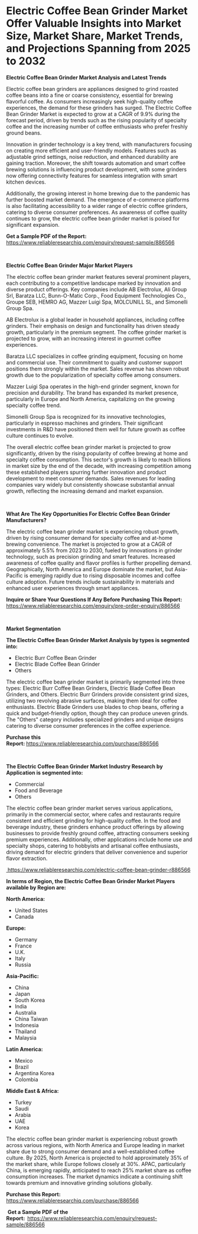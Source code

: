 <p><h1>Electric Coffee Bean Grinder Market Offer Valuable Insights into Market Size, Market Share, Market Trends, and Projections Spanning from 2025 to 2032</h1></p><p><strong>Electric Coffee Bean Grinder Market Analysis and Latest Trends</strong></p>
<p><p>Electric coffee bean grinders are appliances designed to grind roasted coffee beans into a fine or coarse consistency, essential for brewing flavorful coffee. As consumers increasingly seek high-quality coffee experiences, the demand for these grinders has surged. The Electric Coffee Bean Grinder Market is expected to grow at a CAGR of 9.9% during the forecast period, driven by trends such as the rising popularity of specialty coffee and the increasing number of coffee enthusiasts who prefer freshly ground beans.</p><p>Innovation in grinder technology is a key trend, with manufacturers focusing on creating more efficient and user-friendly models. Features such as adjustable grind settings, noise reduction, and enhanced durability are gaining traction. Moreover, the shift towards automation and smart coffee brewing solutions is influencing product development, with some grinders now offering connectivity features for seamless integration with smart kitchen devices.</p><p>Additionally, the growing interest in home brewing due to the pandemic has further boosted market demand. The emergence of e-commerce platforms is also facilitating accessibility to a wider range of electric coffee grinders, catering to diverse consumer preferences. As awareness of coffee quality continues to grow, the electric coffee bean grinder market is poised for significant expansion.</p></p>
<p><strong>Get a Sample PDF of the Report:&nbsp;</strong> <a href="https://www.reliableresearchiq.com/enquiry/request-sample/886566?utm_campaign=3200&utm_medium=2&utm_source=Github&utm_content=ia&utm_term=16042025&utm_id=electric-coffee-bean-grinder">https://www.reliableresearchiq.com/enquiry/request-sample/886566</a></p>
<p>&nbsp;</p>
<p><strong>Electric Coffee Bean Grinder Major Market Players</strong></p>
<p><p>The electric coffee bean grinder market features several prominent players, each contributing to a competitive landscape marked by innovation and diverse product offerings. Key companies include AB Electrolux, Ali Group Srl, Baratza LLC, Bunn-O-Matic Corp., Food Equipment Technologies Co., Groupe SEB, HEMRO AG, Mazzer Luigi Spa, MOLCUNILL SL, and Simonelli Group Spa.</p><p>AB Electrolux is a global leader in household appliances, including coffee grinders. Their emphasis on design and functionality has driven steady growth, particularly in the premium segment. The coffee grinder market is projected to grow, with an increasing interest in gourmet coffee experiences.</p><p>Baratza LLC specializes in coffee grinding equipment, focusing on home and commercial use. Their commitment to quality and customer support positions them strongly within the market. Sales revenue has shown robust growth due to the popularization of specialty coffee among consumers.</p><p>Mazzer Luigi Spa operates in the high-end grinder segment, known for precision and durability. The brand has expanded its market presence, particularly in Europe and North America, capitalizing on the growing specialty coffee trend.</p><p>Simonelli Group Spa is recognized for its innovative technologies, particularly in espresso machines and grinders. Their significant investments in R&D have positioned them well for future growth as coffee culture continues to evolve.</p><p>The overall electric coffee bean grinder market is projected to grow significantly, driven by the rising popularity of coffee brewing at home and specialty coffee consumption. This sector's growth is likely to reach billions in market size by the end of the decade, with increasing competition among these established players spurring further innovation and product development to meet consumer demands. Sales revenues for leading companies vary widely but consistently showcase substantial annual growth, reflecting the increasing demand and market expansion.</p></p>
<p>&nbsp;</p>
<p><strong>What Are The Key Opportunities For Electric Coffee Bean Grinder Manufacturers?</strong></p>
<p><p>The electric coffee bean grinder market is experiencing robust growth, driven by rising consumer demand for specialty coffee and at-home brewing convenience. The market is projected to grow at a CAGR of approximately 5.5% from 2023 to 2030, fueled by innovations in grinder technology, such as precision grinding and smart features. Increased awareness of coffee quality and flavor profiles is further propelling demand. Geographically, North America and Europe dominate the market, but Asia-Pacific is emerging rapidly due to rising disposable incomes and coffee culture adoption. Future trends include sustainability in materials and enhanced user experiences through smart appliances.</p></p>
<p><strong>Inquire or Share Your Questions If Any Before Purchasing This Report:</strong> <a href="https://www.reliableresearchiq.com/enquiry/pre-order-enquiry/886566?utm_campaign=3200&utm_medium=2&utm_source=Github&utm_content=ia&utm_term=16042025&utm_id=electric-coffee-bean-grinder">https://www.reliableresearchiq.com/enquiry/pre-order-enquiry/886566</a></p>
<p>&nbsp;</p>
<p><strong>Market Segmentation</strong></p>
<p><strong>The Electric Coffee Bean Grinder Market Analysis by types is segmented into:</strong></p>
<p><ul><li>Electric Burr Coffee Bean Grinder</li><li>Electric Blade Coffee Bean Grinder</li><li>Others</li></ul></p>
<p><p>The electric coffee bean grinder market is primarily segmented into three types: Electric Burr Coffee Bean Grinders, Electric Blade Coffee Bean Grinders, and Others. Electric Burr Grinders provide consistent grind sizes, utilizing two revolving abrasive surfaces, making them ideal for coffee enthusiasts. Electric Blade Grinders use blades to chop beans, offering a quick and budget-friendly option, though they can produce uneven grinds. The "Others" category includes specialized grinders and unique designs catering to diverse consumer preferences in the coffee experience.</p></p>
<p><strong>Purchase this Report:&nbsp;</strong><a href="https://www.reliableresearchiq.com/purchase/886566?utm_campaign=3200&utm_medium=2&utm_source=Github&utm_content=ia&utm_term=16042025&utm_id=electric-coffee-bean-grinder">https://www.reliableresearchiq.com/purchase/886566</a></p>
<p>&nbsp;</p>
<p><strong>The Electric Coffee Bean Grinder Market Industry Research by Application is segmented into:</strong></p>
<p><ul><li>Commercial</li><li>Food and Beverage</li><li>Others</li></ul></p>
<p><p>The electric coffee bean grinder market serves various applications, primarily in the commercial sector, where cafes and restaurants require consistent and efficient grinding for high-quality coffee. In the food and beverage industry, these grinders enhance product offerings by allowing businesses to provide freshly ground coffee, attracting consumers seeking premium experiences. Additionally, other applications include home use and specialty shops, catering to hobbyists and artisanal coffee enthusiasts, driving demand for electric grinders that deliver convenience and superior flavor extraction.</p></p>
<p><a href="https://www.reliableresearchiq.com/electric-coffee-bean-grinder-r886566?utm_campaign=3200&utm_medium=2&utm_source=Github&utm_content=ia&utm_term=16042025&utm_id=electric-coffee-bean-grinder">&nbsp;https://www.reliableresearchiq.com/electric-coffee-bean-grinder-r886566</a></p>
<p><strong>In terms of Region, the Electric Coffee Bean Grinder Market Players available by Region are:</strong></p>
<p>
    <p> <strong> North America: </strong>
        <ul>
            <li>United States</li>
            <li>Canada</li>
        </ul>
        </p> 
    <p> <strong> Europe: </strong>
        <ul>
            <li>Germany</li>
            <li>France</li>
            <li>U.K.</li>
            <li>Italy</li>
            <li>Russia</li>
        </ul>
        </p> 
    <p> <strong> Asia-Pacific: </strong>
        <ul>
            <li>China</li>
            <li>Japan</li>
            <li>South Korea</li>
            <li>India</li>
            <li>Australia</li>
            <li>China Taiwan</li>
            <li>Indonesia</li>
            <li>Thailand</li>
            <li>Malaysia</li>
        </ul>
        </p> 
    <p> <strong> Latin America: </strong>
        <ul>
            <li>Mexico</li>
            <li>Brazil</li>
            <li>Argentina Korea</li>
            <li>Colombia</li>
        </ul>
        </p> 
    <p> <strong> Middle East & Africa: </strong>
        <ul>
            <li>Turkey</li>
            <li>Saudi</li>
            <li>Arabia</li>
            <li>UAE</li>
            <li>Korea</li>
        </ul>
    </p>
    </p>
<p><p>The electric coffee bean grinder market is experiencing robust growth across various regions, with North America and Europe leading in market share due to strong consumer demand and a well-established coffee culture. By 2025, North America is projected to hold approximately 35% of the market share, while Europe follows closely at 30%. APAC, particularly China, is emerging rapidly, anticipated to reach 25% market share as coffee consumption increases. The market dynamics indicate a continuing shift towards premium and innovative grinding solutions globally.</p></p>
<p><strong>Purchase this Report: </strong><a href="https://www.reliableresearchiq.com/purchase/886566?utm_campaign=3200&utm_medium=2&utm_source=Github&utm_content=ia&utm_term=16042025&utm_id=electric-coffee-bean-grinder">https://www.reliableresearchiq.com/purchase/886566</a></p>
<p>&nbsp;<strong>Get a Sample PDF of the Report:&nbsp;&nbsp;</strong><a href="https://www.reliableresearchiq.com/enquiry/request-sample/886566?utm_campaign=3200&utm_medium=2&utm_source=Github&utm_content=ia&utm_term=16042025&utm_id=electric-coffee-bean-grinder">https://www.reliableresearchiq.com/enquiry/request-sample/886566</a></p>
<p><strong></strong></p>
<p><p></p><p></p><p></p></p>